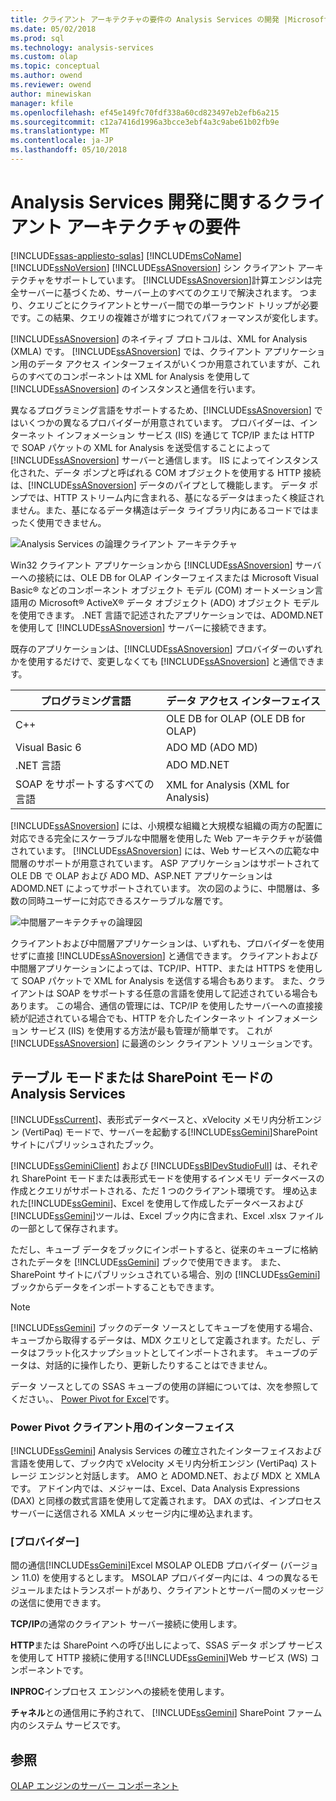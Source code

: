 ```yaml
---
title: クライアント アーキテクチャの要件の Analysis Services の開発 |Microsoft ドキュメント
ms.date: 05/02/2018
ms.prod: sql
ms.technology: analysis-services
ms.custom: olap
ms.topic: conceptual
ms.author: owend
ms.reviewer: owend
author: minewiskan
manager: kfile
ms.openlocfilehash: ef45e149fc70fdf338a60cd823497eb2efb6a215
ms.sourcegitcommit: c12a7416d1996a3bcce3ebf4a3c9abe61b02fb9e
ms.translationtype: MT
ms.contentlocale: ja-JP
ms.lasthandoff: 05/10/2018
---
```

# <a name="client-architecture-requirements-for-analysis-services-development"></a>Analysis Services 開発に関するクライアント アーキテクチャの要件
[!INCLUDE[ssas-appliesto-sqlas](../../../includes/ssas-appliesto-sqlas.md)]
  [!INCLUDE[msCoName](../../../includes/msconame-md.md)] [!INCLUDE[ssNoVersion](../../../includes/ssnoversion-md.md)] [!INCLUDE[ssASnoversion](../../../includes/ssasnoversion-md.md)] シン クライアント アーキテクチャをサポートしています。 [!INCLUDE[ssASnoversion](../../../includes/ssasnoversion-md.md)]計算エンジンは完全サーバーに基づくため、サーバー上のすべてのクエリで解決されます。 つまり、クエリごとにクライアントとサーバー間での単一ラウンド トリップが必要です。この結果、クエリの複雑さが増すにつれてパフォーマンスが変化します。  
  
 [!INCLUDE[ssASnoversion](../../../includes/ssasnoversion-md.md)] のネイティブ プロトコルは、XML for Analysis (XMLA) です。 [!INCLUDE[ssASnoversion](../../../includes/ssasnoversion-md.md)] では、クライアント アプリケーション用のデータ アクセス インターフェイスがいくつか用意されていますが、これらのすべてのコンポーネントは XML for Analysis を使用して [!INCLUDE[ssASnoversion](../../../includes/ssasnoversion-md.md)] のインスタンスと通信を行います。  
  
 異なるプログラミング言語をサポートするため、[!INCLUDE[ssASnoversion](../../../includes/ssasnoversion-md.md)] ではいくつかの異なるプロバイダーが用意されています。 プロバイダーは、インターネット インフォメーション サービス (IIS) を通じて TCP/IP または HTTP で SOAP パケットの XML for Analysis を送受信することによって [!INCLUDE[ssASnoversion](../../../includes/ssasnoversion-md.md)] サーバーと通信します。 IIS によってインスタンス化された、データ ポンプと呼ばれる COM オブジェクトを使用する HTTP 接続は、[!INCLUDE[ssASnoversion](../../../includes/ssasnoversion-md.md)] データのパイプとして機能します。 データ ポンプでは、HTTP ストリーム内に含まれる、基になるデータはまったく検証されません。また、基になるデータ構造はデータ ライブラリ内にあるコードではまったく使用できません。  
  
 ![Analysis Services の論理クライアント アーキテクチャ](../../../analysis-services/multidimensional-models/olap-physical/media/as-clientarch9.gif "Analysis Services の論理クライアント アーキテクチャ")  
  
 Win32 クライアント アプリケーションから [!INCLUDE[ssASnoversion](../../../includes/ssasnoversion-md.md)] サーバーへの接続には、OLE DB for OLAP インターフェイスまたは Microsoft Visual Basic® などのコンポーネント オブジェクト モデル (COM) オートメーション言語用の Microsoft® ActiveX® データ オブジェクト (ADO) オブジェクト モデルを使用できます。 .NET 言語で記述されたアプリケーションでは、ADOMD.NET を使用して [!INCLUDE[ssASnoversion](../../../includes/ssasnoversion-md.md)] サーバーに接続できます。  
  
 既存のアプリケーションは、[!INCLUDE[ssASnoversion](../../../includes/ssasnoversion-md.md)] プロバイダーのいずれかを使用するだけで、変更しなくても [!INCLUDE[ssASnoversion](../../../includes/ssasnoversion-md.md)] と通信できます。  
  
|プログラミング言語|データ アクセス インターフェイス|  
|--------------------------|---------------------------|  
|C++|OLE DB for OLAP (OLE DB for OLAP)|  
|Visual Basic 6|ADO MD (ADO MD)|  
|.NET 言語|ADO MD.NET|  
|SOAP をサポートするすべての言語|XML for Analysis (XML for Analysis)|  
  
 [!INCLUDE[ssASnoversion](../../../includes/ssasnoversion-md.md)] には、小規模な組織と大規模な組織の両方の配置に対応できる完全にスケーラブルな中間層を使用した Web アーキテクチャが装備されています。 [!INCLUDE[ssASnoversion](../../../includes/ssasnoversion-md.md)] には、Web サービスへの広範な中間層のサポートが用意されています。 ASP アプリケーションはサポートされて OLE DB で OLAP および ADO MD、ASP.NET アプリケーションは ADOMD.NET によってサポートされています。 次の図のように、中間層は、多数の同時ユーザーに対応できるスケーラブルな層です。  
  
 ![中間層アーキテクチャの論理図](../../../analysis-services/multidimensional-models/olap-physical/media/as-midtierarch9.gif "中間層アーキテクチャの論理図")  
  
 クライアントおよび中間層アプリケーションは、いずれも、プロバイダーを使用せずに直接 [!INCLUDE[ssASnoversion](../../../includes/ssasnoversion-md.md)] と通信できます。 クライアントおよび中間層アプリケーションによっては、TCP/IP、HTTP、または HTTPS を使用して SOAP パケットで XML for Analysis を送信する場合もあります。 また、クライアントは SOAP をサポートする任意の言語を使用して記述されている場合もあります。 この場合、通信の管理には、TCP/IP を使用したサーバーへの直接接続が記述されている場合でも、HTTP を介したインターネット インフォメーション サービス (IIS) を使用する方法が最も管理が簡単です。 これが [!INCLUDE[ssASnoversion](../../../includes/ssasnoversion-md.md)] に最適のシン クライアント ソリューションです。  
  
## <a name="analysis-services-in-tabular-or-sharepoint-mode"></a>テーブル モードまたは SharePoint モードの Analysis Services  
 [!INCLUDE[ssCurrent](../../../includes/sscurrent-md.md)]、表形式データベースと、xVelocity メモリ内分析エンジン (VertiPaq) モードで、サーバーを起動する[!INCLUDE[ssGemini](../../../includes/ssgemini-md.md)]SharePoint サイトにパブリッシュされたブック。  
  
 [!INCLUDE[ssGeminiClient](../../../includes/ssgeminiclient-md.md)] および [!INCLUDE[ssBIDevStudioFull](../../../includes/ssbidevstudiofull-md.md)] は、それぞれ SharePoint モードまたは表形式モードを使用するインメモリ データベースの作成とクエリがサポートされる、ただ 1 つのクライアント環境です。 埋め込まれた[!INCLUDE[ssGemini](../../../includes/ssgemini-md.md)]、Excel を使用して作成したデータベースおよび[!INCLUDE[ssGemini](../../../includes/ssgemini-md.md)]ツールは、Excel ブック内に含まれ、Excel .xlsx ファイルの一部として保存されます。  
  
 ただし、キューブ データをブックにインポートすると、従来のキューブに格納されたデータを [!INCLUDE[ssGemini](../../../includes/ssgemini-md.md)] ブックで使用できます。 また、SharePoint サイトにパブリッシュされている場合、別の [!INCLUDE[ssGemini](../../../includes/ssgemini-md.md)] ブックからデータをインポートすることもできます。  
  
> [!NOTE]  
>  [!INCLUDE[ssGemini](../../../includes/ssgemini-md.md)] ブックのデータ ソースとしてキューブを使用する場合、キューブから取得するデータは、MDX クエリとして定義されます。ただし、データはフラット化スナップショットとしてインポートされます。 キューブのデータは、対話的に操作したり、更新したりすることはできません。  
  
 データ ソースとしての SSAS キューブの使用の詳細については、次を参照してください。、 [Power Pivot for Excel](http://go.microsoft.com/fwlink/?LinkId=164234)です。  
  
### <a name="interfaces-for-power-pivot-client"></a>Power Pivot クライアント用のインターフェイス  
 [!INCLUDE[ssGemini](../../../includes/ssgemini-md.md)] Analysis Services の確立されたインターフェイスおよび言語を使用して、ブック内で xVelocity メモリ内分析エンジン (VertiPaq) ストレージ エンジンと対話します。 AMO と ADOMD.NET、および MDX と XMLA です。 アドイン内では、メジャーは、Excel、Data Analysis Expressions (DAX) と同様の数式言語を使用して定義されます。 DAX の式は、インプロセス サーバーに送信される XMLA メッセージ内に埋め込まれます。  
  
### <a name="providers"></a>[プロバイダー]  
 間の通信[!INCLUDE[ssGemini](../../../includes/ssgemini-md.md)]Excel MSOLAP OLEDB プロバイダー (バージョン 11.0) を使用するとします。 MSOLAP プロバイダー内には、4 つの異なるモジュールまたはトランスポートがあり、クライアントとサーバー間のメッセージの送信に使用できます。  
  
 **TCP/IP**の通常のクライアント サーバー接続に使用します。  
  
 **HTTP**または SharePoint への呼び出しによって、SSAS データ ポンプ サービスを使用して HTTP 接続に使用する[!INCLUDE[ssGemini](../../../includes/ssgemini-md.md)]Web サービス (WS) コンポーネントです。  
  
 **INPROC**インプロセス エンジンへの接続を使用します。  
  
 **チャネル**との通信用に予約されて、 [!INCLUDE[ssGemini](../../../includes/ssgemini-md.md)] SharePoint ファーム内のシステム サービスです。  
  
## <a name="see-also"></a>参照  
 [OLAP エンジンのサーバー コンポーネント](../../../analysis-services/multidimensional-models/olap-physical/olap-engine-server-components.md)  
  
  
